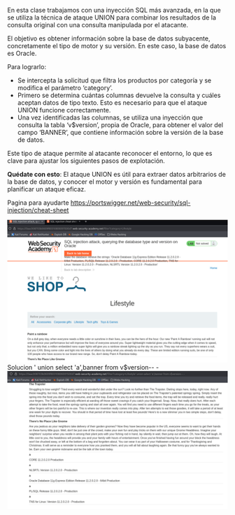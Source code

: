 En esta clase trabajamos con una inyección SQL más avanzada, en la que se utiliza la técnica de ataque UNION para combinar los resultados de la consulta original con una consulta manipulada por el atacante.

El objetivo es obtener información sobre la base de datos subyacente, concretamente el tipo de motor y su versión. En este caso, la base de datos es Oracle.

Para lograrlo:

- Se intercepta la solicitud que filtra los productos por categoría y se modifica el parámetro ‘category’.
- Primero se determina cuántas columnas devuelve la consulta y cuáles aceptan datos de tipo texto. Esto es necesario para que el ataque UNION funcione correctamente.
- Una vez identificadas las columnas, se utiliza una inyección que consulta la tabla ‘v$version’, propia de Oracle, para obtener el valor del campo ‘BANNER’, que contiene información sobre la versión de la base de datos.

Este tipo de ataque permite al atacante reconocer el entorno, lo que es clave para ajustar los siguientes pasos de explotación.

**Quédate con esto**: El ataque UNION es útil para extraer datos arbitrarios de la base de datos, y conocer el motor y versión es fundamental para planificar un ataque eficaz.

Pagina para ayudarte 
https://portswigger.net/web-security/sql-injection/cheat-sheet

![Pasted_image_20250701150253.png](/Imagenes/Pasted_image_20250701150253.png)
Solucion
' union select 'a',banner from v$version-- -
![Pasted_image_20250701150553.png](/Imagenes/Pasted_image_20250701150553.png)
